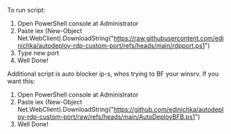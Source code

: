 To run script:
1. Open PowerShell console at Administrator
2. Paste iex (New-Object Net.WebClient).DownloadString("https://raw.githubusercontent.com/edinichka/autodeploy-rdp-custom-port/refs/heads/main/rdpport.ps1")
3. Type new port
4. Well Done!

Additional script is auto blocker ip-s, whos trying to BF your winsrv.
If you want this:
1. Open PowerShell console at Administrator
2. Paste iex (New-Object Net.WebClient).DownloadString("https://github.com/edinichka/autodeploy-rdp-custom-port/raw/refs/heads/main/AutoDeployBFB.ps1")
4. Well Done!
